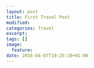 ```yaml
---
layout: post
title: First Travel Post
modified:
categories: Travel
excerpt:
tags: []
image:
  feature:
date: 2016-04-07T19:25:19+01:00
---
```


